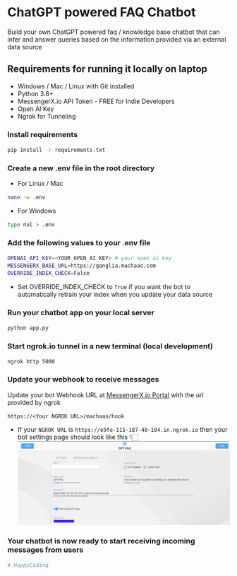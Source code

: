 # ChatGPT powered FAQ Chatbot
Build your own ChatGPT powered faq / knowledge base chatbot that can infer and answer queries based on the information provided via an external data source 
## Requirements for running it locally on laptop ##

* Windows / Mac / Linux with Git installed
* Python 3.8+
* MessengerX.io API Token - FREE for Indie Developers
* Open AI Key
* Ngrok for Tunneling 

### Install requirements ###
```bash
pip install -r requirements.txt
```

### Create a new .env file in the root directory ###
* For Linux / Mac
```bash
nano -w .env
```

* For Windows
```bash
type nul > .env 
```

### Add the following values to your .env file
```bash
OPENAI_API_KEY=<YOUR_OPEN_AI_KEY> # your open ai key
MESSENGERX_BASE_URL=https://ganglia.machaao.com
OVERRIDE_INDEX_CHECK=False 
```
* Set OVERRIDE_INDEX_CHECK to ```True``` if you want the bot to automatically 
 retrain your index when you update your data source

### Run your chatbot app on your local server
```bash
python app.py
```

### Start ngrok.io tunnel in a new terminal (local development) ###
```
ngrok http 5000
```

### Update your webhook to receive messages ###
Update your bot Webhook URL at [MessengerX.io Portal](https://portal.messengerx.io) with the url provided by ngrok
```
https://<Your NGROK URL>/machaao/hook
```

* If your ```NGROK URL``` is ```https://e9fe-115-187-40-104.in.ngrok.io``` then your bot 
settings page should look like this 👇🏻
![figure](/assets/mx_bot.png)

### Your chatbot is now ready to start receiving incoming messages from users
```bash
# HappyCoding
```

